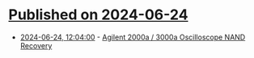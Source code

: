 # [Published on 2024-06-24](index.md)

* [2024-06-24, 12:04:00](https://soylentnews.org/article.pl?sid=24/06/23/135202&from=rss) - [Agilent 2000a / 3000a Oscilloscope NAND Recovery](https://soylentnews.org/article.pl?sid=24/06/23/135202&from=rss)
